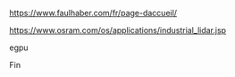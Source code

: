 https://www.faulhaber.com/fr/page-daccueil/

https://www.osram.com/os/applications/industrial_lidar.jsp

egpu

Fin

